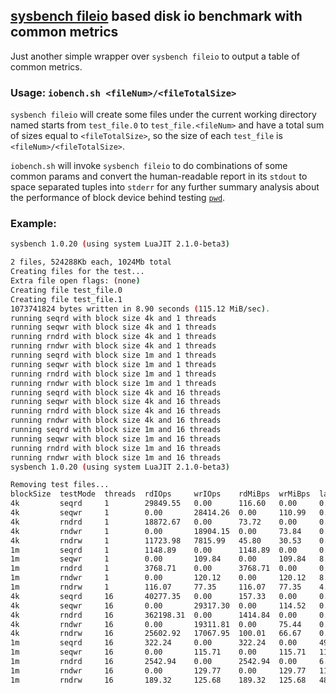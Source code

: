 ## [sysbench fileio](https://github.com/akopytov/sysbench) based disk io benchmark with common metrics
Just another simple wrapper over `sysbench fileio` to output a table of common metrics.

### Usage: `iobench.sh <fileNum>/<fileTotalSize>`
`sysbench fileio` will create some files under the current working directory named starts from `test_file.0` to `test_file.<fileNum>` and have a total sum of sizes equal to `<fileTotalSize>`, so the size of each `test_file` is `<fileNum>/<fileTotalSize>`.

`iobench.sh` will invoke `sysbench fileio` to do combinations of some common params and convert the human-readable report in its `stdout` to space separated tuples into `stderr` for any further summary analysis about the performance of block device behind testing [`pwd`](https://en.wikipedia.org/wiki/Pwd).

### Example:
```bash
sysbench 1.0.20 (using system LuaJIT 2.1.0-beta3)

2 files, 524288Kb each, 1024Mb total
Creating files for the test...
Extra file open flags: (none)
Creating file test_file.0
Creating file test_file.1
1073741824 bytes written in 8.90 seconds (115.12 MiB/sec).
running seqrd with block size 4k and 1 threads
running seqwr with block size 4k and 1 threads
running rndrd with block size 4k and 1 threads
running rndwr with block size 4k and 1 threads
running seqrd with block size 1m and 1 threads
running seqwr with block size 1m and 1 threads
running rndrd with block size 1m and 1 threads
running rndwr with block size 1m and 1 threads
running seqrd with block size 4k and 16 threads
running seqwr with block size 4k and 16 threads
running rndrd with block size 4k and 16 threads
running rndwr with block size 4k and 16 threads
running seqrd with block size 1m and 16 threads
running seqwr with block size 1m and 16 threads
running rndrd with block size 1m and 16 threads
running rndwr with block size 1m and 16 threads
sysbench 1.0.20 (using system LuaJIT 2.1.0-beta3)

Removing test files...
blockSize  testMode  threads  rdIOps     wrIOps    rdMiBps  wrMiBps  latMsAvg  latMs95th
4k         seqrd     1        29849.55   0.00      116.60   0.00     0.03      0.00
4k         seqwr     1        0.00       28414.26  0.00     110.99   0.03      0.01
4k         rndrd     1        18872.67   0.00      73.72    0.00     0.05      0.29
4k         rndwr     1        0.00       18904.15  0.00     73.84    0.05      0.01
4k         rndrw     1        11723.98   7815.99   45.80    30.53    0.05      0.28
1m         seqrd     1        1148.89    0.00      1148.89  0.00     0.87      1.21
1m         seqwr     1        0.00       109.84    0.00     109.84   8.92      1.27
1m         rndrd     1        3768.71    0.00      3768.71  0.00     0.26      0.37
1m         rndwr     1        0.00       120.12    0.00     120.12   8.04      0.75
1m         rndrw     1        116.07     77.35     116.07   77.35    4.91      7.98
4k         seqrd     16       40277.35   0.00      157.33   0.00     0.40      0.64
4k         seqwr     16       0.00       29317.30  0.00     114.52   0.53      0.02
4k         rndrd     16       362198.31  0.00      1414.84  0.00     0.04      0.00
4k         rndwr     16       0.00       19311.81  0.00     75.44    0.81      0.01
4k         rndrw     16       25602.92   17067.95  100.01   66.67    0.37      0.30
1m         seqrd     16       322.24     0.00      322.24   0.00     49.56     142.39
1m         seqwr     16       0.00       115.71    0.00     115.71   119.21    601.29
1m         rndrd     16       2542.94    0.00      2542.94  0.00     6.28      39.65
1m         rndwr     16       0.00       129.77    0.00     129.77   118.14    257.95
1m         rndrw     16       189.32     125.68    189.32   125.68   48.13     45.79
```
